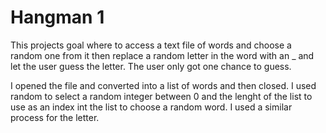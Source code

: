 #  Hangman 1
This projects goal where to access a text file of words and choose a random one 
from it then replace a random letter in the word with an _ and let the user 
guess the letter. The user only got one chance to guess.

I opened the file and converted into a list of words and then closed. I used 
random to select a random integer between 0 and the lenght of the list to use as 
an index int the list to choose a random word. I used a similar process for the 
letter.


